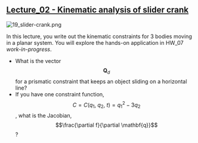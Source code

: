 ## [Lecture_02 - Kinematic analysis of slider crank](https://youtu.be/-A1w46iqUlE)
![19_slider-crank.png](https://campuspro-uploads.s3.us-west-2.amazonaws.com/2f97aca3-fc59-4d60-903d-2957cdab1812/cd202973-ea69-40e4-9449-4714398a19e5/19_slider-crank.png)

In this lecture, you write out the kinematic constraints for 3 bodies moving in a planar system. You will explore the hands-on application in HW_07 _work-in-progress_. 

- What is the vector $$\mathbf{Q}_d$$ for a prismatic constraint that keeps an object sliding on a horizontal line?
- If you have one constraint function, $$C=C(q_1,~q_2,~t) = q_1^2-3q_2$$, what is the Jacobian, $$\frac{\partial f}{\partial \mathbf{q}}$$?

